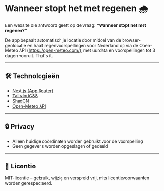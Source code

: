 # Wanneer stopt het met regenen 🌧️

Een website die antwoord geeft op de vraag:
**“Wanneer stopt het met regenen?”**

De app bepaalt automatisch je locatie door middel van de browser-geolocatie en haalt regenvoorspellingen voor Nederland op via de Open-Meteo API (https://open-meteo.com/), met uurdata en voorspellingen tot 3 dagen vooruit. That's it.

---

## 🛠️ Technologieën

- [Next.js (App Router)](https://nextjs.org/)  
- [TailwindCSS](https://tailwindcss.com/)
- [ShadCN](https://ui.shadcn.com/) 
- [Open-Meteo API](https://open-meteo.com/)

---

## 🔒 Privacy

- Alleen huidige coördinaten worden gebruikt voor de voorspelling  
- Geen gegevens worden opgeslagen of gedeeld  

---

## 📜 Licentie

MIT-licentie – gebruik, wijzig en verspreid vrij, mits licentievoorwaarden worden gerespecteerd.
